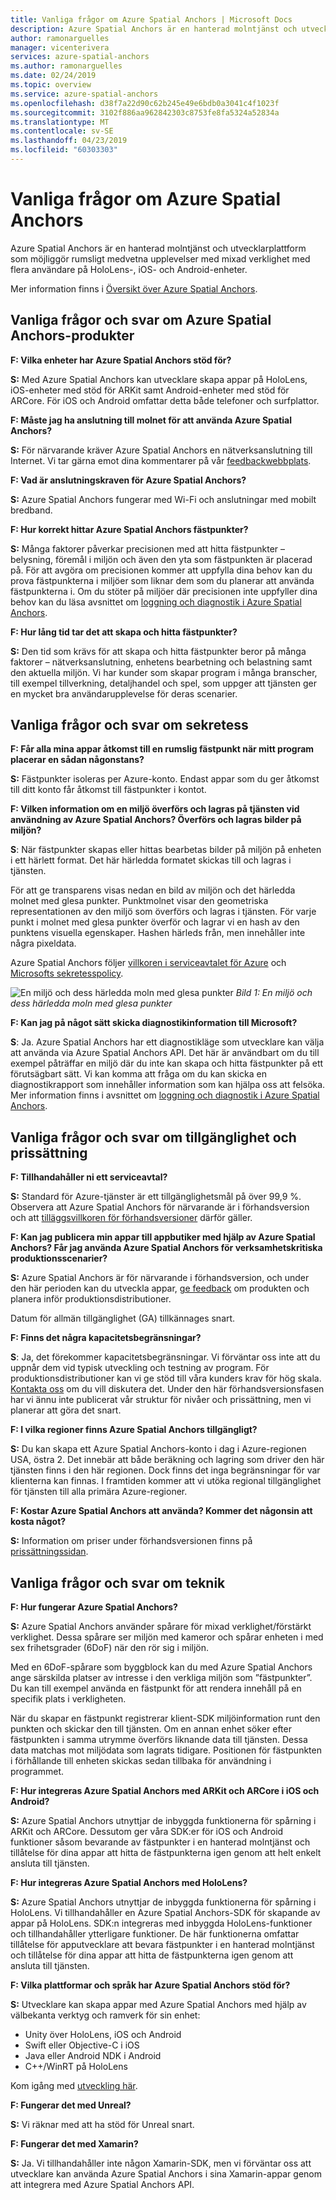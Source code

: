 ```yaml
---
title: Vanliga frågor om Azure Spatial Anchors | Microsoft Docs
description: Azure Spatial Anchors är en hanterad molntjänst och utvecklarplattform som möjliggör upplevelser med mixad verklighet på flera enheter och med flera användare på HoloLens-, iOS- och Android-enheter. De här vanliga frågorna och svaren behandlar tjänsten ur en teknisk synvinkel.
author: ramonarguelles
manager: vicenterivera
services: azure-spatial-anchors
ms.author: ramonarguelles
ms.date: 02/24/2019
ms.topic: overview
ms.service: azure-spatial-anchors
ms.openlocfilehash: d38f7a22d90c62b245e49e6bdb0a3041c4f1023f
ms.sourcegitcommit: 3102f886aa962842303c8753fe8fa5324a52834a
ms.translationtype: MT
ms.contentlocale: sv-SE
ms.lasthandoff: 04/23/2019
ms.locfileid: "60303303"
---
```

# <a name="frequently-asked-questions-about-azure-spatial-anchors"></a>Vanliga frågor om Azure Spatial Anchors

Azure Spatial Anchors är en hanterad molntjänst och utvecklarplattform som möjliggör rumsligt medvetna upplevelser med mixad verklighet med flera användare på HoloLens-, iOS- och Android-enheter.

Mer information finns i [Översikt över Azure Spatial Anchors](overview.md).

## <a name="azure-spatial-anchors-product-faqs"></a>Vanliga frågor och svar om Azure Spatial Anchors-produkter

**F: Vilka enheter har Azure Spatial Anchors stöd för?**

**S:** Med Azure Spatial Anchors kan utvecklare skapa appar på HoloLens, iOS-enheter med stöd för ARKit samt Android-enheter med stöd för ARCore. För iOS och Android omfattar detta både telefoner och surfplattor.

**F: Måste jag ha anslutning till molnet för att använda Azure Spatial Anchors?**

**S:** För närvarande kräver Azure Spatial Anchors en nätverksanslutning till Internet. Vi tar gärna emot dina kommentarer på vår [feedbackwebbplats](https://feedback.azure.com/forums/919252-azure-spatial-anchors).

**F: Vad är anslutningskraven för Azure Spatial Anchors?**

**S:** Azure Spatial Anchors fungerar med Wi-Fi och anslutningar med mobilt bredband.

**F: Hur korrekt hittar Azure Spatial Anchors fästpunkter?**

**S:** Många faktorer påverkar precisionen med att hitta fästpunkter – belysning, föremål i miljön och även den yta som fästpunkten är placerad på. För att avgöra om precisionen kommer att uppfylla dina behov kan du prova fästpunkterna i miljöer som liknar dem som du planerar att använda fästpunkterna i. Om du stöter på miljöer där precisionen inte uppfyller dina behov kan du läsa avsnittet om [loggning och diagnostik i Azure Spatial Anchors](./concepts/logging-diagnostics.md).

**F: Hur lång tid tar det att skapa och hitta fästpunkter?**

**S:** Den tid som krävs för att skapa och hitta fästpunkter beror på många faktorer – nätverksanslutning, enhetens bearbetning och belastning samt den aktuella miljön. Vi har kunder som skapar program i många branscher, till exempel tillverkning, detaljhandel och spel, som uppger att tjänsten ger en mycket bra användarupplevelse för deras scenarier.

## <a name="privacy-faq"></a>Vanliga frågor och svar om sekretess

**F: Får alla mina appar åtkomst till en rumslig fästpunkt när mitt program placerar en sådan någonstans?**

**S:** Fästpunkter isoleras per Azure-konto. Endast appar som du ger åtkomst till ditt konto får åtkomst till fästpunkter i kontot.

**F: Vilken information om en miljö överförs och lagras på tjänsten vid användning av Azure Spatial Anchors? Överförs och lagras bilder på miljön?**

**S**: När fästpunkter skapas eller hittas bearbetas bilder på miljön på enheten i ett härlett format. Det här härledda formatet skickas till och lagras i tjänsten.

För att ge transparens visas nedan en bild av miljön och det härledda molnet med glesa punkter. Punktmolnet visar den geometriska representationen av den miljö som överförs och lagras i tjänsten. För varje punkt i molnet med glesa punkter överför och lagrar vi en hash av den punktens visuella egenskaper. Hashen härleds från, men innehåller inte några pixeldata.

Azure Spatial Anchors följer [villkoren i serviceavtalet för Azure](https://go.microsoft.com/fwLink/?LinkID=522330&amp;amp;clcid=0x9) och [Microsofts sekretesspolicy](https://go.microsoft.com/fwlink/?LinkId=521839&amp;clcid=0x409).

![En miljö och dess härledda moln med glesa punkter](./media/sparce-point-cloud.png)
*Bild 1: En miljö och dess härledda moln med glesa punkter*


**F: Kan jag på något sätt skicka diagnostikinformation till Microsoft?**

**S**: Ja. Azure Spatial Anchors har ett diagnostikläge som utvecklare kan välja att använda via Azure Spatial Anchors API. Det här är användbart om du till exempel påträffar en miljö där du inte kan skapa och hitta fästpunkter på ett förutsägbart sätt. Vi kan komma att fråga om du kan skicka en diagnostikrapport som innehåller information som kan hjälpa oss att felsöka. Mer information finns i avsnittet om [loggning och diagnostik i Azure Spatial Anchors](./concepts/logging-diagnostics.md).

## <a name="availability-and-pricing-faqs"></a>Vanliga frågor och svar om tillgänglighet och prissättning

**F: Tillhandahåller ni ett serviceavtal?**

**S:** Standard för Azure-tjänster är ett tillgänglighetsmål på över 99,9 %. Observera att Azure Spatial Anchors för närvarande är i förhandsversion och att [tilläggsvillkoren för förhandsversioner](https://azure.microsoft.com/support/legal/preview-supplemental-terms/) därför gäller.

**F: Kan jag publicera min appar till appbutiker med hjälp av Azure Spatial Anchors? Får jag använda Azure Spatial Anchors för verksamhetskritiska produktionsscenarier?**

**S:** Azure Spatial Anchors är för närvarande i förhandsversion, och under den här perioden kan du utveckla appar, [ge feedback](https://feedback.azure.com/forums/919252-azure-spatial-anchors) om produkten och planera inför produktionsdistributioner.

Datum för allmän tillgänglighet (GA) tillkännages snart.

**F: Finns det några kapacitetsbegränsningar?**
 
**S**: Ja, det förekommer kapacitetsbegränsningar.  Vi förväntar oss inte att du uppnår dem vid typisk utveckling och testning av program. För produktionsdistributioner kan vi ge stöd till våra kunders krav för hög skala. [Kontakta oss](mailto:azuremrs@microsoft.com) om du vill diskutera det. Under den här förhandsversionsfasen har vi ännu inte publicerat vår struktur för nivåer och prissättning, men vi planerar att göra det snart.

**F: I vilka regioner finns Azure Spatial Anchors tillgängligt?**

**S:** Du kan skapa ett Azure Spatial Anchors-konto i dag i Azure-regionen USA, östra 2. Det innebär att både beräkning och lagring som driver den här tjänsten finns i den här regionen. Dock finns det inga begränsningar för var klienterna kan finnas. I framtiden kommer att vi utöka regional tillgänglighet för tjänsten till alla primära Azure-regioner.

**F: Kostar Azure Spatial Anchors att använda? Kommer det någonsin att kosta något?**

**S:** Information om priser under förhandsversionen finns på [prissättningssidan](https://azure.microsoft.com/pricing/details/spatial-anchors/).

## <a name="technical-faqs"></a>Vanliga frågor och svar om teknik

**F: Hur fungerar Azure Spatial Anchors?**

**S:** Azure Spatial Anchors använder spårare för mixad verklighet/förstärkt verklighet. Dessa spårare ser miljön med kameror och spårar enheten i med sex frihetsgrader (6DoF) när den rör sig i miljön.

Med en 6DoF-spårare som byggblock kan du med Azure Spatial Anchors ange särskilda platser av intresse i den verkliga miljön som ”fästpunkter”. Du kan till exempel använda en fästpunkt för att rendera innehåll på en specifik plats i verkligheten.

När du skapar en fästpunkt registrerar klient-SDK miljöinformation runt den punkten och skickar den till tjänsten. Om en annan enhet söker efter fästpunkten i samma utrymme överförs liknande data till tjänsten. Dessa data matchas mot miljödata som lagrats tidigare. Positionen för fästpunkten i förhållande till enheten skickas sedan tillbaka för användning i programmet.

**F: Hur integreras Azure Spatial Anchors med ARKit och ARCore i iOS och Android?**

**S:** Azure Spatial Anchors utnyttjar de inbyggda funktionerna för spårning i ARKit och ARCore. Dessutom ger våra SDK:er för iOS och Android funktioner såsom bevarande av fästpunkter i en hanterad molntjänst och tillåtelse för dina appar att hitta de fästpunkterna igen genom att helt enkelt ansluta till tjänsten.

**F: Hur integreras Azure Spatial Anchors med HoloLens?**

**S:** Azure Spatial Anchors utnyttjar de inbyggda funktionerna för spårning i HoloLens. Vi tillhandahåller en Azure Spatial Anchors-SDK för skapande av appar på HoloLens. SDK:n integreras med inbyggda HoloLens-funktioner och tillhandahåller ytterligare funktioner. De här funktionerna omfattar tillåtelse för apputvecklare att bevara fästpunkter i en hanterad molntjänst och tillåtelse för dina appar att hitta de fästpunkterna igen genom att ansluta till tjänsten.

**F: Vilka plattformar och språk har Azure Spatial Anchors stöd för?**

**S:** Utvecklare kan skapa appar med Azure Spatial Anchors med hjälp av välbekanta verktyg och ramverk för sin enhet:

- Unity över HoloLens, iOS och Android
- Swift eller Objective-C i iOS
- Java eller Android NDK i Android
- C++/WinRT på HoloLens

Kom igång med [utveckling här](index.yml).

**F: Fungerar det med Unreal?**

**S:** Vi räknar med att ha stöd för Unreal snart.

**F: Fungerar det med Xamarin?**

**S:** Ja. Vi tillhandahåller inte någon Xamarin-SDK, men vi förväntar oss att utvecklare kan använda Azure Spatial Anchors i sina Xamarin-appar genom att integrera med Azure Spatial Anchors API.
